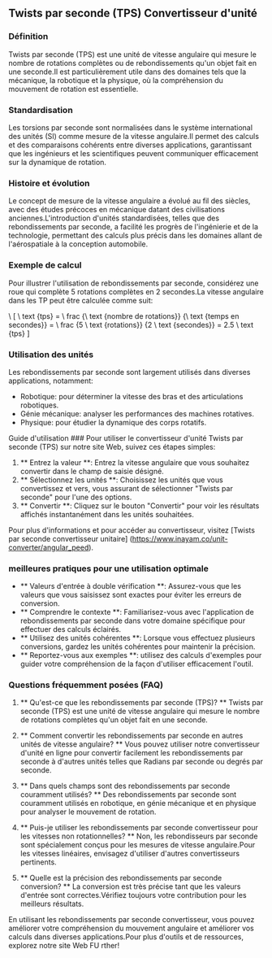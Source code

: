 ## Twists par seconde (TPS) Convertisseur d'unité

### Définition
Twists par seconde (TPS) est une unité de vitesse angulaire qui mesure le nombre de rotations complètes ou de rebondissements qu'un objet fait en une seconde.Il est particulièrement utile dans des domaines tels que la mécanique, la robotique et la physique, où la compréhension du mouvement de rotation est essentielle.

### Standardisation
Les torsions par seconde sont normalisées dans le système international des unités (SI) comme mesure de la vitesse angulaire.Il permet des calculs et des comparaisons cohérents entre diverses applications, garantissant que les ingénieurs et les scientifiques peuvent communiquer efficacement sur la dynamique de rotation.

### Histoire et évolution
Le concept de mesure de la vitesse angulaire a évolué au fil des siècles, avec des études précoces en mécanique datant des civilisations anciennes.L'introduction d'unités standardisées, telles que des rebondissements par seconde, a facilité les progrès de l'ingénierie et de la technologie, permettant des calculs plus précis dans les domaines allant de l'aérospatiale à la conception automobile.

### Exemple de calcul
Pour illustrer l'utilisation de rebondissements par seconde, considérez une roue qui complète 5 rotations complètes en 2 secondes.La vitesse angulaire dans les TP peut être calculée comme suit:

\ [
\ text {tps} = \ frac {\ text {nombre de rotations}} {\ text {temps en secondes}} = \ frac {5 \ text {rotations}} {2 \ text {secondes}} = 2.5 \ text {tps}
\]

### Utilisation des unités
Les rebondissements par seconde sont largement utilisés dans diverses applications, notamment:
- Robotique: pour déterminer la vitesse des bras et des articulations robotiques.
- Génie mécanique: analyser les performances des machines rotatives.
- Physique: pour étudier la dynamique des corps rotatifs.

Guide d'utilisation ###
Pour utiliser le convertisseur d'unité Twists par seconde (TPS) sur notre site Web, suivez ces étapes simples:
1. ** Entrez la valeur **: Entrez la vitesse angulaire que vous souhaitez convertir dans le champ de saisie désigné.
2. ** Sélectionnez les unités **: Choisissez les unités que vous convertissez et vers, vous assurant de sélectionner "Twists par seconde" pour l'une des options.
3. ** Convertir **: Cliquez sur le bouton "Convertir" pour voir les résultats affichés instantanément dans les unités souhaitées.

Pour plus d'informations et pour accéder au convertisseur, visitez [Twists par seconde convertisseur unitaire] (https://www.inayam.co/unit-converter/angular_peed).

### meilleures pratiques pour une utilisation optimale
- ** Valeurs d'entrée à double vérification **: Assurez-vous que les valeurs que vous saisissez sont exactes pour éviter les erreurs de conversion.
- ** Comprendre le contexte **: Familiarisez-vous avec l'application de rebondissements par seconde dans votre domaine spécifique pour effectuer des calculs éclairés.
- ** Utilisez des unités cohérentes **: Lorsque vous effectuez plusieurs conversions, gardez les unités cohérentes pour maintenir la précision.
- ** Reportez-vous aux exemples **: utilisez des calculs d'exemples pour guider votre compréhension de la façon d'utiliser efficacement l'outil.

### Questions fréquemment posées (FAQ)

1. ** Qu'est-ce que les rebondissements par seconde (TPS)? **
Twists par seconde (TPS) est une unité de vitesse angulaire qui mesure le nombre de rotations complètes qu'un objet fait en une seconde.

2. ** Comment convertir les rebondissements par seconde en autres unités de vitesse angulaire? **
Vous pouvez utiliser notre convertisseur d'unité en ligne pour convertir facilement les rebondissements par seconde à d'autres unités telles que Radians par seconde ou degrés par seconde.

3. ** Dans quels champs sont des rebondissements par seconde couramment utilisés? **
Des rebondissements par seconde sont couramment utilisés en robotique, en génie mécanique et en physique pour analyser le mouvement de rotation.

4. ** Puis-je utiliser les rebondissements par seconde convertisseur pour les vitesses non rotationnelles? **
Non, les rebondisseurs par seconde sont spécialement conçus pour les mesures de vitesse angulaire.Pour les vitesses linéaires, envisagez d'utiliser d'autres convertisseurs pertinents.

5. ** Quelle est la précision des rebondissements par seconde conversion? **
La conversion est très précise tant que les valeurs d'entrée sont correctes.Vérifiez toujours votre contribution pour les meilleurs résultats.

En utilisant les rebondissements par seconde convertisseur, vous pouvez améliorer votre compréhension du mouvement angulaire et améliorer vos calculs dans diverses applications.Pour plus d'outils et de ressources, explorez notre site Web FU rther!
